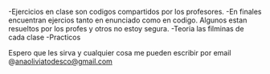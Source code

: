 -Ejercicios en clase son codigos compartidos por los profesores.
-En finales encuentran ejercios tanto en enunciado como en codigo. Algunos estan resueltos por los profes y otros no estoy segura. 
-Teoria las filminas de cada clase
-Practicos

Espero que les sirva y cualquier cosa me pueden escribir por email @anaoliviatodesco@gmail.com
